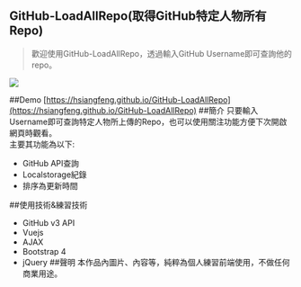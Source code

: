 ## GitHub-LoadAllRepo(取得GitHub特定人物所有Repo)
> 歡迎使用GitHub-LoadAllRepo，透過輸入GitHub Username即可查詢他的repo。

![](https://i.imgur.com/CrWXpgN.png)

##Demo
[https://hsiangfeng.github.io/GitHub-LoadAllRepo](https://hsiangfeng.github.io/GitHub-LoadAllRepo)
##簡介
只要輸入Username即可查詢特定人物所上傳的Repo，也可以使用關注功能方便下次開啟網頁時觀看。  
主要其功能為以下:  

- GitHub API查詢
- Localstorage紀錄
- 排序為更新時間

##使用技術&練習技術
- GitHub v3 API
- Vuejs
- AJAX
- Bootstrap 4
- jQuery
##聲明
本作品內圖片、內容等，純粹為個人練習前端使用，不做任何商業用途。